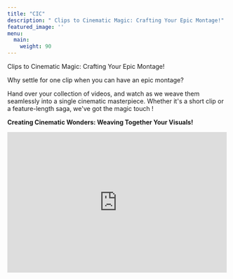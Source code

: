 ```yaml
---
title: "CIC"
description: " Clips to Cinematic Magic: Crafting Your Epic Montage!"
featured_image: ''
menu:
  main:
    weight: 90
---
```


Clips to Cinematic Magic: Crafting Your Epic Montage!

Why settle for one clip when you can have an epic montage?

Hand over your collection of videos, and watch as we weave them seamlessly into a single cinematic masterpiece. 
Whether it's a short clip or a feature-length saga, we've got the magic touch !

**Creating Cinematic Wonders: Weaving Together Your Visuals!**

<iframe width="500" height="320" src="https://www.youtube.com/embed/l0cVzvy0I8U?version=3&loop=1&playlist=l0cVzvy0I8U" title="YouTube video player" 
frameborder="0" allow="accelerometer; autoplay; clipboard-write; encrypted-media; gyroscope; picture-in-picture; web-share" allowfullscreen></iframe>

